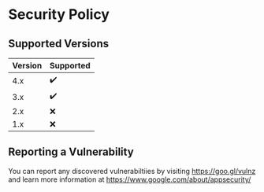 # Security Policy

## Supported Versions

| Version | Supported          |
| ------- |--------------------|
| 4.x   | :heavy_check_mark: |
| 3.x   | :heavy_check_mark: |
| 2.x   | :x:                |
| 1.x | :x:                |

## Reporting a Vulnerability

You can report any discovered vulnerabiltiies by visiting https://goo.gl/vulnz and learn more information at https://www.google.com/about/appsecurity/
